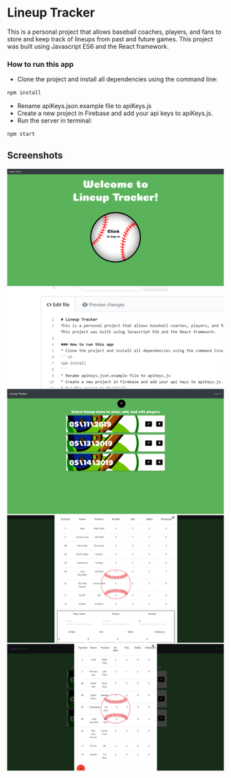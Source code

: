 # Lineup Tracker
This is a personal project that allows baseball coaches, players, and fans to store and keep track of lineups from past and future games. This project was built using Javascript ES6 and the React framework. 

### How to run this app
* Clone the project and install all dependencies using the command line:
```sh
npm install
```
* Rename apiKeys.json.example file to apiKeys.js
* Create a new project in Firebase and add your api keys to apiKeys.js. 
* Run the server in terminal:
```sh
npm start
```

## Screenshots

![homepage](./src/images/homepage1.PNG)
![lineup](./src/images/testing.PNG)
![lineup1](./src/images/Screenshot2.PNG)
![lineup2](./src/images/Screenshot3.PNG)
![lineup3](./src/images/Screenshot4.PNG)

